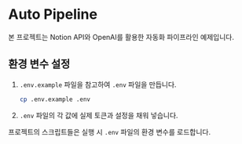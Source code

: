 # Auto Pipeline

본 프로젝트는 Notion API와 OpenAI를 활용한 자동화 파이프라인 예제입니다.

## 환경 변수 설정
1. `.env.example` 파일을 참고하여 `.env` 파일을 만듭니다.
   ```bash
   cp .env.example .env
   ```
2. `.env` 파일의 각 값에 실제 토큰과 설정을 채워 넣습니다.

프로젝트의 스크립트들은 실행 시 `.env` 파일의 환경 변수를 로드합니다.
